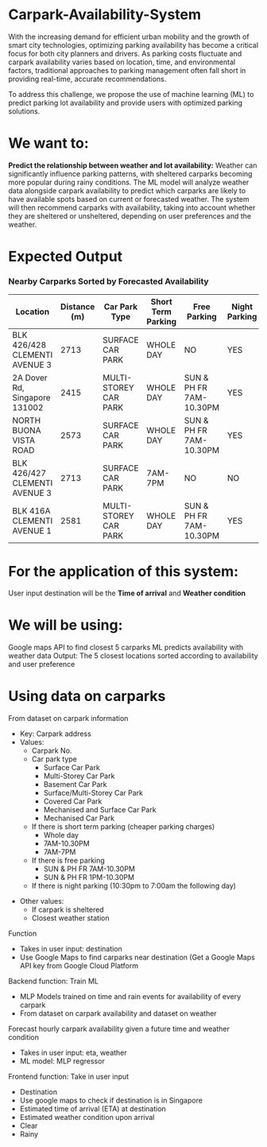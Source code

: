 # Carpark-Availability-System


With the increasing demand for efficient urban mobility and the growth of smart city technologies, optimizing parking availability has become a critical focus for both city planners and drivers. As parking costs fluctuate and carpark availability varies based on location, time, and environmental factors, traditional approaches to parking management often fall short in providing real-time, accurate recommendations.

To address this challenge, we propose the use of machine learning (ML) to predict parking lot availability and provide users with optimized parking solutions.

# We want to:
**Predict the relationship between weather and lot availability:** Weather can significantly influence parking patterns, with sheltered carparks becoming more popular during rainy conditions. The ML model will analyze weather data alongside carpark availability to predict which carparks are likely to have available spots based on current or forecasted weather. The system will then recommend carparks with availability, taking into account whether they are sheltered or unsheltered, depending on user preferences and the weather.

# Expected Output

### Nearby Carparks Sorted by Forecasted Availability

| Location                           | Distance (m) | Car Park Type       | Short Term Parking | Free Parking               | Night Parking | Shelter | Forecasted Availability |
|------------------------------------|--------------|---------------------|--------------------|----------------------------|---------------|---------|-------------------------|
| BLK 426/428 CLEMENTI AVENUE 3      | 2713         | SURFACE CAR PARK    | WHOLE DAY          | NO                         | YES           | 0       | 1.000000                |
| 2A Dover Rd, Singapore 131002      | 2415         | MULTI-STOREY CAR PARK | WHOLE DAY          | SUN & PH FR 7AM-10.30PM    | YES           | 1       | 0.719254                |
| NORTH BUONA VISTA ROAD             | 2573         | SURFACE CAR PARK    | WHOLE DAY          | SUN & PH FR 7AM-10.30PM    | YES           | 0       | 0.402585                |
| BLK 426/427 CLEMENTI AVENUE 3      | 2713         | SURFACE CAR PARK    | 7AM-7PM            | NO                         | NO            | 0       | 0.267004                |
| BLK 416A CLEMENTI AVENUE 1         | 2581         | MULTI-STOREY CAR PARK | WHOLE DAY          | SUN & PH FR 7AM-10.30PM    | YES           | 1       | 0.244189                |

# For the application of this system:
User input destination will be the **Time of arrival** and **Weather condition**

# We will be using:
Google maps API to find closest 5 carparks
ML predicts availability with weather data
Output: The 5 closest locations sorted according to availability and user preference

# Using data on carparks
From dataset on carpark information
* Key: Carpark address
* Values:
  * Carpark No.
  * Car park type
    * Surface Car Park
    * Multi-Storey Car Park
    * Basement Car Park
    * Surface/Multi-Storey Car Park
    * Covered Car Park
    * Mechanised and Surface Car Park
    * Mechanised Car Park
  * If there is short term parking (cheaper parking charges)
    - Whole day
    - 7AM-10.30PM
    - 7AM-7PM
  - If there is free parking
    - SUN & PH FR 7AM-10.30PM
    - SUN & PH FR 1PM-10.30PM
  - If there is night parking (10:30pm to 7:00am the following day)

- Other values:
  - If carpark is sheltered
  - Closest weather station

Function
- Takes in user input: destination
- Use Google Maps to find carparks near destination (Get a Google Maps API key from Google Cloud Platform

Backend function: Train ML
- MLP Models trained on time and rain events for availability of every carpark
- From dataset on carpark availability and dataset on weather

Forecast hourly carpark availability given a future time and weather condition
- Takes in user input: eta, weather
- ML model: MLP regressor

Frontend function: Take in user input
- Destination
- Use google maps to check if destination is in Singapore
- Estimated time of arrival (ETA) at destination
- Estimated weather condition upon arrival
- Clear
- Rainy
